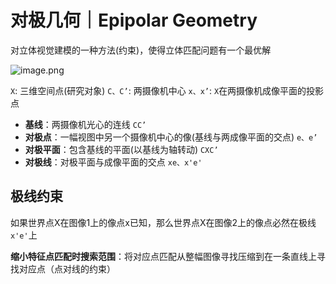 # 对极几何｜Epipolar Geometry

对立体视觉建模的一种方法(约束)，使得立体匹配问题有一个最优解

![image.png](https://upload-images.jianshu.io/upload_images/12014150-78e0ab8c32da2869.png?imageMogr2/auto-orient/strip%7CimageView2/2/w/1240)

`X`: 三维空间点(研究对象)
`C、C’`: 两摄像机中心
`x、x’`: `X`在两摄像机成像平面的投影点

- **基线**：两摄像机光心的连线 `CC’`
- **对极点**：一幅视图中另一个摄像机中心的像(基线与两成像平面的交点) `e、e’`
- **对极平面**：包含基线的平面(以基线为轴转动) `CXC’`
- **对极线**：对极平面与成像平面的交点 `xe、x'e'`

## 极线约束

如果世界点X在图像1上的像点x已知，那么世界点X在图像2上的像点必然在极线`x'e'`上

**缩小特征点匹配时搜索范围**：将对应点匹配从整幅图像寻找压缩到在一条直线上寻找对应点（点对线的约束）